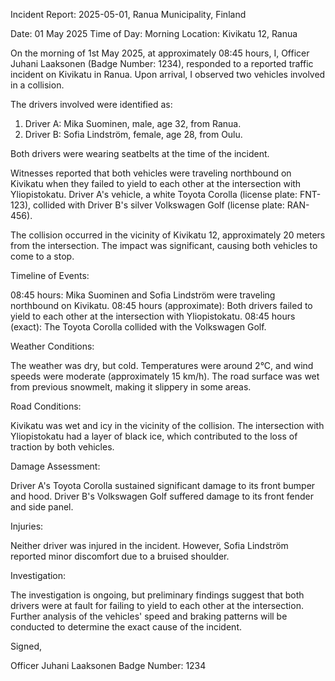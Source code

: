 Incident Report: 2025-05-01, Ranua Municipality, Finland

Date: 01 May 2025
Time of Day: Morning
Location: Kivikatu 12, Ranua

On the morning of 1st May 2025, at approximately 08:45 hours, I, Officer Juhani Laaksonen (Badge Number: 1234), responded to a reported traffic incident on Kivikatu in Ranua. Upon arrival, I observed two vehicles involved in a collision.

The drivers involved were identified as:

1. Driver A: Mika Suominen, male, age 32, from Ranua.
2. Driver B: Sofia Lindström, female, age 28, from Oulu.

Both drivers were wearing seatbelts at the time of the incident.

Witnesses reported that both vehicles were traveling northbound on Kivikatu when they failed to yield to each other at the intersection with Yliopistokatu. Driver A's vehicle, a white Toyota Corolla (license plate: FNT-123), collided with Driver B's silver Volkswagen Golf (license plate: RAN-456).

The collision occurred in the vicinity of Kivikatu 12, approximately 20 meters from the intersection. The impact was significant, causing both vehicles to come to a stop.

Timeline of Events:

08:45 hours: Mika Suominen and Sofia Lindström were traveling northbound on Kivikatu.
08:45 hours (approximate): Both drivers failed to yield to each other at the intersection with Yliopistokatu.
08:45 hours (exact): The Toyota Corolla collided with the Volkswagen Golf.

Weather Conditions:

The weather was dry, but cold. Temperatures were around 2°C, and wind speeds were moderate (approximately 15 km/h). The road surface was wet from previous snowmelt, making it slippery in some areas.

Road Conditions:

Kivikatu was wet and icy in the vicinity of the collision. The intersection with Yliopistokatu had a layer of black ice, which contributed to the loss of traction by both vehicles.

Damage Assessment:

Driver A's Toyota Corolla sustained significant damage to its front bumper and hood. Driver B's Volkswagen Golf suffered damage to its front fender and side panel.

Injuries:

Neither driver was injured in the incident. However, Sofia Lindström reported minor discomfort due to a bruised shoulder.

Investigation:

The investigation is ongoing, but preliminary findings suggest that both drivers were at fault for failing to yield to each other at the intersection. Further analysis of the vehicles' speed and braking patterns will be conducted to determine the exact cause of the incident.

Signed,

Officer Juhani Laaksonen
Badge Number: 1234